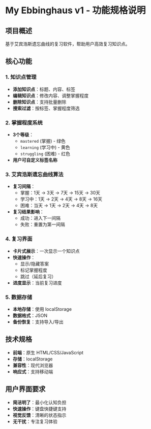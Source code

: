 # My Ebbinghaus v1 - 功能规格说明

## 项目概述
基于艾宾浩斯遗忘曲线的复习软件，帮助用户高效复习知识点。

## 核心功能

### 1. 知识点管理
- **添加知识点**：标题、内容、标签
- **编辑知识点**：修改内容、调整掌握程度
- **删除知识点**：支持批量删除
- **搜索过滤**：按标签、掌握程度筛选

### 2. 掌握程度系统
- **3个等级**：
  - `mastered` (掌握) - 绿色
  - `learning` (学习中) - 黄色  
  - `struggling` (困难) - 红色
- **用户可自定义标签名称**

### 3. 艾宾浩斯遗忘曲线算法
- **复习间隔**：
  - 掌握：1天 → 3天 → 7天 → 15天 → 30天
  - 学习中：1天 → 2天 → 4天 → 8天 → 16天
  - 困难：当天 → 1天 → 2天 → 4天 → 8天
- **复习结果影响**：
  - 成功：进入下一间隔
  - 失败：重置为第一间隔

### 4. 复习界面
- **卡片式展示**：一次显示一个知识点
- **快速操作**：
  - 显示/隐藏答案
  - 标记掌握程度
  - 跳过（延后复习）
- **进度显示**：当前复习进度

### 5. 数据存储
- **本地存储**：使用 localStorage
- **数据格式**：JSON
- **备份恢复**：支持导入/导出

## 技术规格
- **前端**：原生 HTML/CSS/JavaScript
- **存储**：localStorage
- **兼容性**：现代浏览器
- **响应式**：支持移动端

## 用户界面要求
- **简洁明了**：最小化认知负担
- **快速操作**：键盘快捷键支持
- **视觉反馈**：清晰的状态指示
- **无干扰**：专注复习体验

